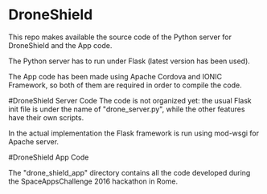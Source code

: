 # DroneShield
This repo makes available the source code of the Python server for DroneShield and the App code.

The Python server has to run under Flask (latest version has been used).

The App code has been made using Apache Cordova and IONIC Framework, so both of them are required in order to compile the code.

#DroneShield Server Code
The code is not organized yet: the usual Flask init file is under the name of "drone_server.py", while the other features have their own scripts.

In the actual implementation the Flask framework is run using mod-wsgi for Apache server.

#DroneShield App Code

The "drone_shield_app" directory contains all the code developed during the SpaceAppsChallenge 2016 hackathon in Rome.
